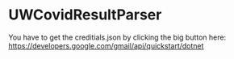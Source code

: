 # UWCovidResultParser

You have to get the creditials.json by clicking the big button here: https://developers.google.com/gmail/api/quickstart/dotnet
